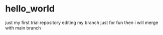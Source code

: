 # hello_world
just my first trial repository
editing my branch 
just for fun
then i will merge with main branch
